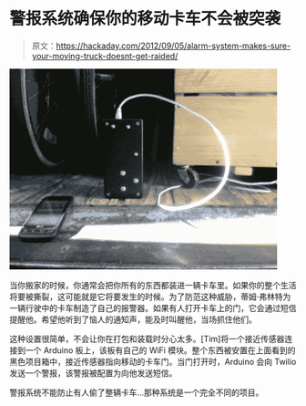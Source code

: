 # 警报系统确保你的移动卡车不会被突袭

> 原文：<https://hackaday.com/2012/09/05/alarm-system-makes-sure-your-moving-truck-doesnt-get-raided/>

![](img/a55389cceeddf760f19f1c2b0c1ab797.png "moving-truck-alarm")

当你搬家的时候，你通常会把你所有的东西都装进一辆卡车里。如果你的整个生活将要被撕裂，这可能就是它将要发生的时候。为了防范这种威胁，蒂姆·弗林特为一辆行驶中的卡车制造了自己的报警器。如果有人打开卡车上的门，它会通过短信提醒他。希望他听到了恼人的通知声，能及时叫醒他，当场抓住他们。

这种设置很简单，不会让你在打包和装载时分心太多。[Tim]将一个接近传感器连接到一个 Arduino 板上，该板有自己的 WiFi 模块。整个东西被安置在上面看到的黑色项目箱中，接近传感器指向移动的卡车门。当门打开时，Arduino 会向 Twilio 发送一个警报，该警报被配置为向他发送短信。

警报系统不能防止有人偷了整辆卡车…那种系统是一个完全不同的项目。